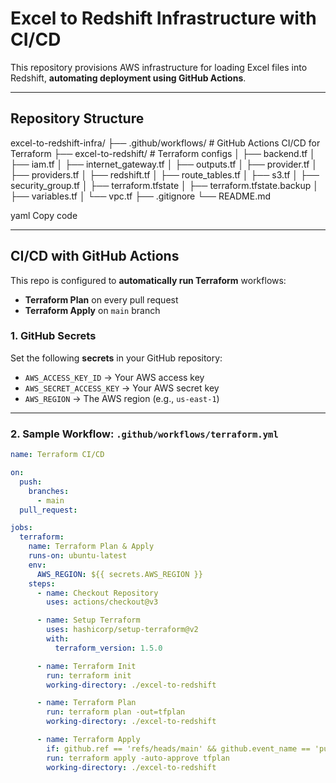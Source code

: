# Excel to Redshift Infrastructure with CI/CD

This repository provisions AWS infrastructure for loading Excel files into Redshift, **automating deployment using GitHub Actions**.

---

## Repository Structure

excel-to-redshift-infra/
├── .github/workflows/ # GitHub Actions CI/CD for Terraform
├── excel-to-redshift/ # Terraform configs
│ ├── backend.tf
│ ├── iam.tf
│ ├── internet_gateway.tf
│ ├── outputs.tf
│ ├── provider.tf
│ ├── providers.tf
│ ├── redshift.tf
│ ├── route_tables.tf
│ ├── s3.tf
│ ├── security_group.tf
│ ├── terraform.tfstate
│ ├── terraform.tfstate.backup
│ ├── variables.tf
│ └── vpc.tf
├── .gitignore
└── README.md

yaml
Copy code

---

## CI/CD with GitHub Actions

This repo is configured to **automatically run Terraform** workflows:

- **Terraform Plan** on every pull request  
- **Terraform Apply** on `main` branch  

### 1. GitHub Secrets

Set the following **secrets** in your GitHub repository:

- `AWS_ACCESS_KEY_ID` → Your AWS access key  
- `AWS_SECRET_ACCESS_KEY` → Your AWS secret key  
- `AWS_REGION` → The AWS region (e.g., `us-east-1`)  

---

### 2. Sample Workflow: `.github/workflows/terraform.yml`

```yaml
name: Terraform CI/CD

on:
  push:
    branches:
      - main
  pull_request:

jobs:
  terraform:
    name: Terraform Plan & Apply
    runs-on: ubuntu-latest
    env:
      AWS_REGION: ${{ secrets.AWS_REGION }}
    steps:
      - name: Checkout Repository
        uses: actions/checkout@v3

      - name: Setup Terraform
        uses: hashicorp/setup-terraform@v2
        with:
          terraform_version: 1.5.0

      - name: Terraform Init
        run: terraform init
        working-directory: ./excel-to-redshift

      - name: Terraform Plan
        run: terraform plan -out=tfplan
        working-directory: ./excel-to-redshift

      - name: Terraform Apply
        if: github.ref == 'refs/heads/main' && github.event_name == 'push'
        run: terraform apply -auto-approve tfplan
        working-directory: ./excel-to-redshift
